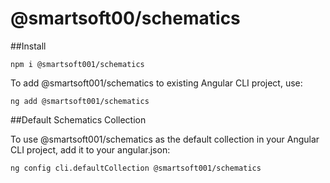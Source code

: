 # @smartsoft00/schematics

##Install

`npm i @smartsoft001/schematics`

To add @smartsoft001/schematics to existing Angular CLI project, use:

`ng add @smartsoft001/schematics`

##Default Schematics Collection

To use @smartsoft001/schematics as the default collection in your Angular CLI project, add it to your angular.json:

`ng config cli.defaultCollection @smartsoft001/schematics`